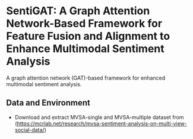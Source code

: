 # SentiGAT: A Graph Attention Network-Based Framework for Feature Fusion and Alignment to Enhance Multimodal Sentiment Analysis

A graph attention network (GAT)-based framework for enhanced multimodal sentiment analysis.

## Data and Environment

* Download and extract MVSA-single and MVSA-multiple dataset from
(https://mcrlab.net/research/mvsa-sentiment-analysis-on-multi-view-social-data/)

